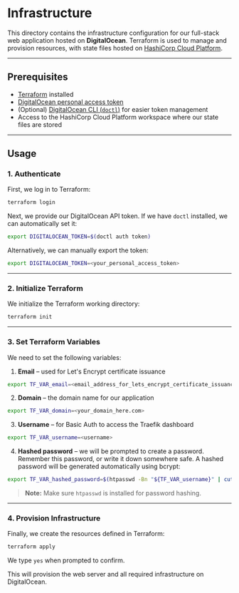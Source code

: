 # Infrastructure

This directory contains the infrastructure configuration for our full-stack web
application hosted on **DigitalOcean**. Terraform is used to manage and
provision resources, with state files hosted on
[HashiCorp Cloud Platform](https://app.terraform.io/).

---

## Prerequisites

- [Terraform](https://www.terraform.io/downloads) installed
- [DigitalOcean personal access token](https://docs.digitalocean.com/reference/api/create-personal-access-token/)
- (Optional)
[DigitalOcean CLI (`doctl`)](https://docs.digitalocean.com/reference/doctl/) for
easier token management
- Access to the HashiCorp Cloud Platform workspace where our state files are
stored

---

## Usage

### 1. Authenticate

First, we log in to Terraform:

```bash
terraform login
````

Next, we provide our DigitalOcean API token. If we have `doctl` installed, we
can automatically set it:

```bash
export DIGITALOCEAN_TOKEN=$(doctl auth token)
```

Alternatively, we can manually export the token:

```bash
export DIGITALOCEAN_TOKEN=<your_personal_access_token>
```

---

### 2. Initialize Terraform

We initialize the Terraform working directory:

```bash
terraform init
```

---

### 3. Set Terraform Variables

We need to set the following variables:

1. **Email** – used for Let's Encrypt certificate issuance

```bash
export TF_VAR_email=<email_address_for_lets_encrypt_certificate_issuance>
```

2. **Domain** – the domain name for our application

```bash
export TF_VAR_domain=<your_domain_here.com>
```

3. **Username** – for Basic Auth to access the Traefik dashboard

```bash
export TF_VAR_username=<username>
```

4. **Hashed password** – we will be prompted to create a password. Remember this
password, or write it down somewhere safe. A hashed password will be generated
automatically using bcrypt:

```bash
export TF_VAR_hashed_password=$(htpasswd -Bn "${TF_VAR_username}" | cut -d ':' -f2)
```

> **Note:** Make sure `htpasswd` is installed for password hashing.

---

### 4. Provision Infrastructure

Finally, we create the resources defined in Terraform:

```bash
terraform apply
```

We type `yes` when prompted to confirm.

This will provision the web server and all required infrastructure on
DigitalOcean.
